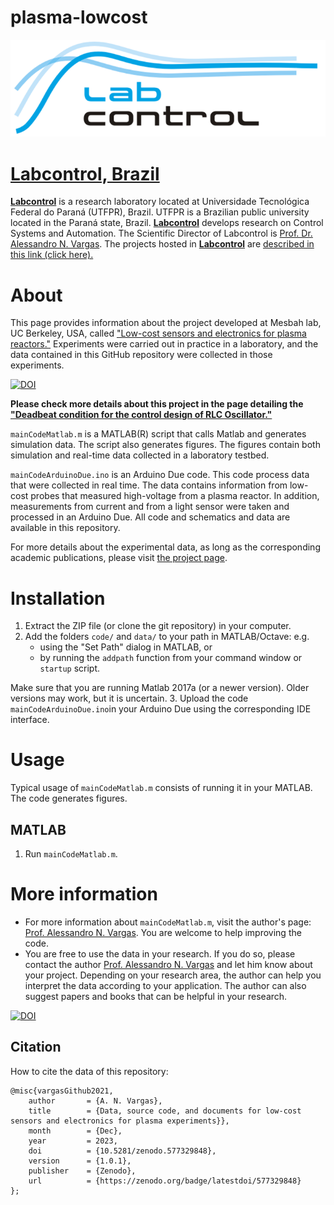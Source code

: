 # plasma-lowcost

<p align="center"><a href="http://www.labcontrol.xyz/dokuwiki" target="_blank" rel="noopener"><img src="https://github.com/labcontrol-data/images/blob/main/logo.png"></a></p>

# [Labcontrol, Brazil](http://www.labcontrol.xyz/dokuwiki)

[**Labcontrol**](http://www.labcontrol.xyz/dokuwiki)  is a research laboratory located at Universidade Tecnológica Federal do Paraná (UTFPR), Brazil. UTFPR is a Brazilian public university located in the Paraná state, Brazil. [**Labcontrol**](http://www.labcontrol.xyz/dokuwiki)  develops research on Control Systems and Automation. The Scientific Director of Labcontrol is [Prof. Dr. Alessandro N. Vargas](http://www.anvargas.com). The projects hosted in [**Labcontrol**](http://www.labcontrol.xyz/dokuwiki)  are [described in this link (click here).](http://www.anvargas.com/blog)

About
============

This page provides information about the project developed at Mesbah lab, UC Berkeley, USA, called ["Low-cost sensors and electronics for plasma reactors."](http://www.anvargas.com/blog/plasma.html)  Experiments were carried out in practice in a laboratory, and the data contained in this GitHub repository were collected in those experiments. 

[![DOI](https://zenodo.org/badge/577329848.svg)](https://zenodo.org/badge/latestdoi/577329848)

**Please check more details about this project in the page detailing the ["Deadbeat condition for the control design of RLC Oscillator."](http://www.anvargas.com/blog/rlcoscillator.html)**


`mainCodeMatlab.m` is a MATLAB(R) script that calls Matlab and generates simulation data. The script also generates figures. The figures contain both simulation and real-time data collected in a laboratory testbed.

`mainCodeArduinoDue.ino` is an Arduino Due code. This code process data that were collected in real time. The data contains information from low-cost probes that measured high-voltage from a plasma reactor. In addition, measurements from current and from a light sensor were taken and processed in an Arduino Due. All code and schematics and data are available in this repository.

For more details about the experimental data, as long as the corresponding academic publications, please visit [the project page](http://www.anvargas.com/blog).


Installation
============

1. Extract the ZIP file (or clone the git repository) in your computer.
2. Add the folders `code/` and `data/` to your path in MATLAB/Octave: e.g. 
    - using the "Set Path" dialog in MATLAB, or 
    - by running the `addpath` function from your command window or `startup` script.

Make sure that you are running Matlab 2017a (or a newer version). Older versions may work, but it is uncertain.
3. Upload the code `mainCodeArduinoDue.ino`in your Arduino Due using the corresponding IDE interface.

Usage
=====

Typical usage of `mainCodeMatlab.m` consists of running it in your MATLAB. The code generates figures.

MATLAB
------
  1. Run `mainCodeMatlab.m`.

More information
================

* For more information about `mainCodeMatlab.m`, visit the author's page: [Prof. Alessandro N. Vargas](http://www.anvargas.com). You are welcome to help improving the code.
* You are free to use the data in your research. If you do so, please contact the author [Prof. Alessandro N. Vargas](http://www.anvargas.com) 
and let him know about your project. Depending on your research area, the author can help you interpret the data according to your application. The author can also suggest papers and books that can be helpful in your research.

[![DOI](https://zenodo.org/badge/577329848.svg)](https://zenodo.org/badge/latestdoi/577329848)

Citation
------
How to cite the data of this repository:

```
@misc{vargasGithub2021,
    author       = {A. N. Vargas},
    title        = {Data, source code, and documents for low-cost sensors and electronics for plasma experiments}},
    month        = {Dec},
    year         = 2023,
    doi          = {10.5281/zenodo.577329848},
    version      = {1.0.1},
    publisher    = {Zenodo},
    url          = {https://zenodo.org/badge/latestdoi/577329848}
};
```



